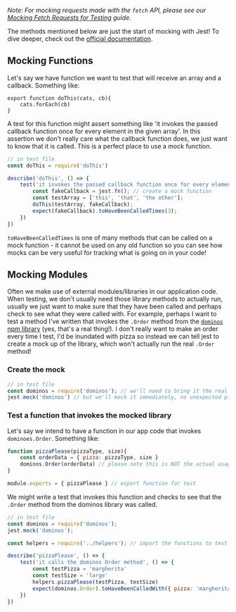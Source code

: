 _Note: For mocking requests made with the `fetch` API, please see our [Mocking Fetch Requests for Testing](https://github.com/getfutureproof/fp_guides_wiki/wiki/Mocking-Fetch-Requests-for-Testing-with-Jest) guide._

The methods mentioned below are just the start of mocking with Jest! To dive deeper, check out the [official documentation](https://jestjs.io/docs/en/mock-functions).

## Mocking Functions
Let's say we have function we want to test that will receive an array and a callback. Something like:
```
export function doThis(cats, cb){
    cats.forEach(cb)
}
```

A test for this function might assert something like 'it invokes the passed callback function once for every element in the given array'. In this assertion we don't really care what the callback function does, we just want to know that it is called. This is a perfect place to use a mock function.

```js
// in test file
const doThis = require('doThis')

describe('doThis', () => {
    test('it invokes the passed callback function once for every element in the given array', () => {
        const fakeCallback = jest.fn(); // create a mock function
        const testArray = ['this', 'that', 'the other'];
        doThis(testArray, fakeCallback);
        expect(fakeCallback).toHaveBeenCalledTimes(3);
    })
})
```

`toHaveBeenCalledTimes` is one of many methods that can be called on a mock function - it cannot be used on any old function so you can see how mocks can be very useful for tracking what is going on in your code!

## Mocking Modules
Often we make use of external modules/libraries in our application code. When testing, we don't usually need those library methods to actually run, usually we just want to make sure that they have been called and perhaps check to see what they were called with. For example, perhaps I want to test a method I've written that invokes the `.Order` method from the [`dominos` npm library](https://www.npmjs.com/package/dominos) (yes, that's a real thing!). I don't really want to make an order every time I test, I'd be inundated with pizza so instead we can tell jest to create a mock up of the library, which won't actually run the real `.Order` method!

### Create the mock
```js
// in test file
const dominos = require('dominos'); // we'll need to bring it the real library
jest.mock('dominos') // but we'll mock it immediately, no unexpected pizza here!
```

### Test a function that invokes the mocked library
Let's say we intend to have a function in our app code that invokes `dominoes.Order`. Something like:
```js
function pizzaPlease(pizzaType, size){
    const orderData = { pizza: pizzaType, size }
    dominos.Order(orderData) // please note this is NOT the actual usage of the dominos library!
}

module.exports = { pizzaPlease } // export function for test
```

We might write a test that invokes this function and checks to see that the `.Order` method from the dominos library was called.
```js
// in test file
const dominos = require('dominos');
jest.mock('dominos');

const helpers = require('../helpers'); // import the functions to test

describe('pizzaPlease', () => {
    test('it calls the dominos Order method', () => {
        const testPizza = 'margherita'
        const testSize = 'large'
        helpers.pizzaPlease(testPizza, testSize)
        expect(dominos.Order).toHaveBeenCalledWith({ pizza: 'margherita', size: 'large' })
    })
})
```